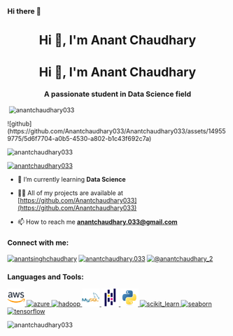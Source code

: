 ### Hi there 👋

<h1 align="center">Hi 👋, I'm Anant Chaudhary</h1>
<h1 align="center">Hi 👋, I'm Anant Chaudhary</h1>
<h3 align="center">A passionate student in Data Science field</h3>

<p>&nbsp;<img align="center" src="https://github-readme-stats.vercel.app/api?username=anantchaudhary033&show_icons=true&locale=en" alt="anantchaudhary033" /></p>![github](https://github.com/Anantchaudhary033/Anantchaudhary033/assets/149559775/5d6f7704-a0b5-4530-a802-b1c43f692c7a)

<p align="left"> <img src="https://komarev.com/ghpvc/?username=anantchaudhary033&label=Profile%20views&color=0e75b6&style=flat" alt="anantchaudhary033" /> </p>

<p align="left"> <a href="https://github.com/ryo-ma/github-profile-trophy"><img src="https://github-profile-trophy.vercel.app/?username=anantchaudhary033" alt="anantchaudhary033" /></a> </p>

- 🌱 I’m currently learning **Data Science**

- 👨‍💻 All of my projects are available at [https://github.com/Anantchaudhary033](https://github.com/Anantchaudhary033)

- 📫 How to reach me **anantchaudhary.033@gmail.com**

<h3 align="left">Connect with me:</h3>
<p align="left">
<a href="https://kaggle.com/anantsinghchaudhary" target="blank"><img align="center" src="https://raw.githubusercontent.com/rahuldkjain/github-profile-readme-generator/master/src/images/icons/Social/kaggle.svg" alt="anantsinghchaudhary" height="30" width="40" /></a>
<a href="https://instagram.com/anantchaudhary.033" target="blank"><img align="center" src="https://raw.githubusercontent.com/rahuldkjain/github-profile-readme-generator/master/src/images/icons/Social/instagram.svg" alt="anantchaudhary.033" height="30" width="40" /></a>
<a href="https://www.hackerrank.com/@anantchaudhary_2" target="blank"><img align="center" src="https://raw.githubusercontent.com/rahuldkjain/github-profile-readme-generator/master/src/images/icons/Social/hackerrank.svg" alt="@anantchaudhary_2" height="30" width="40" /></a>
</p>

<h3 align="left">Languages and Tools:</h3>
<p align="left"> <a href="https://aws.amazon.com" target="_blank" rel="noreferrer"> <img src="https://raw.githubusercontent.com/devicons/devicon/master/icons/amazonwebservices/amazonwebservices-original-wordmark.svg" alt="aws" width="40" height="40"/> </a> <a href="https://azure.microsoft.com/en-in/" target="_blank" rel="noreferrer"> <img src="https://www.vectorlogo.zone/logos/microsoft_azure/microsoft_azure-icon.svg" alt="azure" width="40" height="40"/> </a> <a href="https://hadoop.apache.org/" target="_blank" rel="noreferrer"> <img src="https://www.vectorlogo.zone/logos/apache_hadoop/apache_hadoop-icon.svg" alt="hadoop" width="40" height="40"/> </a> <a href="https://www.mysql.com/" target="_blank" rel="noreferrer"> <img src="https://raw.githubusercontent.com/devicons/devicon/master/icons/mysql/mysql-original-wordmark.svg" alt="mysql" width="40" height="40"/> </a> <a href="https://pandas.pydata.org/" target="_blank" rel="noreferrer"> <img src="https://raw.githubusercontent.com/devicons/devicon/2ae2a900d2f041da66e950e4d48052658d850630/icons/pandas/pandas-original.svg" alt="pandas" width="40" height="40"/> </a> <a href="https://www.python.org" target="_blank" rel="noreferrer"> <img src="https://raw.githubusercontent.com/devicons/devicon/master/icons/python/python-original.svg" alt="python" width="40" height="40"/> </a> <a href="https://scikit-learn.org/" target="_blank" rel="noreferrer"> <img src="https://upload.wikimedia.org/wikipedia/commons/0/05/Scikit_learn_logo_small.svg" alt="scikit_learn" width="40" height="40"/> </a> <a href="https://seaborn.pydata.org/" target="_blank" rel="noreferrer"> <img src="https://seaborn.pydata.org/_images/logo-mark-lightbg.svg" alt="seaborn" width="40" height="40"/> </a> <a href="https://www.tensorflow.org" target="_blank" rel="noreferrer"> <img src="https://www.vectorlogo.zone/logos/tensorflow/tensorflow-icon.svg" alt="tensorflow" width="40" height="40"/> </a> </p>

<p><img align="left" src="https://github-readme-stats.vercel.app/api/top-langs?username=anantchaudhary033&show_icons=true&locale=en&layout=compact" alt="anantchaudhary033" /></p>

